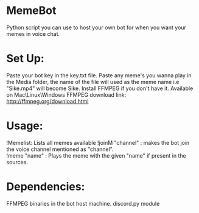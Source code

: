 # MemeBot
  Python script you can use to host your own bot for when you want your memes in voice chat.

# Set Up:
  Paste your bot key in the key.txt file.
  Paste any meme's you wanna play in the Media folder, the name of the file will used as the meme name i.e "Sike.mp4"  will become Sike.
  Install FFMPEG if you don't have it. Available on Mac\Linux\Windows
  FFMPEG download link: http://ffmpeg.org/download.html

# Usage:
  !Memelist: Lists all memes available
  !joinM "channel" : makes the bot join the voice channel mentioned as "channel".  
  !meme "name" : Plays the meme with the given "name" if present in the sources.   
 
# Dependencies:
  FFMPEG binaries in the bot host machine.
  discord.py module
  
